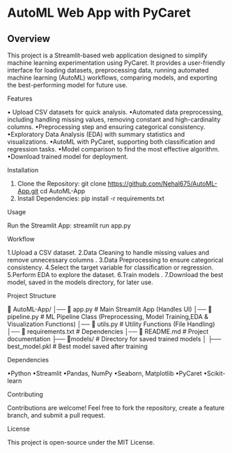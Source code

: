 # AutoML Web App with PyCaret 

## Overview

This project is a Streamlit-based web application designed to simplify machine learning experimentation using PyCaret. It provides a user-friendly interface for loading datasets, preprocessing data, running automated machine learning (AutoML) workflows, comparing models, and exporting the best-performing model for future use.

Features

• Upload CSV datasets for quick analysis.
•Automated data preprocessing, including handling missing values, removing constant and high-cardinality columns.
•Preprocessing step and ensuring categorical consistency.
•Exploratory Data Analysis (EDA) with summary statistics and visualizations.
•AutoML with PyCaret, supporting both classification and regression tasks.
•Model comparison to find the most effective algorithm.
•Download trained model for deployment.


Installation

1. Clone the Repository:
   git clone https://github.com/Nehal675/AutoML-App.git
   cd AutoML-App
2. Install Dependencies:
   pip install -r requirements.txt

Usage

Run the Streamlit App:
   streamlit run app.py

Workflow

1.Upload a CSV dataset.
2.Data Cleaning to handle missing values and remove unnecessary columns .
3.Data Preprocessing to ensure categorical consistency.
4.Select the target variable for classification or regression.
5.Perform EDA to explore the dataset.
6.Train models .
7.Download the best model, saved in the models directory, for later use.

Project Structure

📂 AutoML-App/
│── 📜 app.py                   # Main Streamlit App (Handles UI)
│── 📜 pipeline.py              # ML Pipeline Class (Preprocessing, Model Training,EDA & Visualization Functions)
│── 📜 utils.py                 # Utility Functions (File Handling)
│── 📜 requirements.txt         # Dependencies
│── 📜 README.md                # Project documentation
├── 📜models/              # Directory for saved trained models
│       ├── best_model.pkl   # Best model saved after training

Dependencies

•Python 
•Streamlit
•Pandas, NumPy
•Seaborn, Matplotlib
•PyCaret
•Scikit-learn

Contributing

Contributions are welcome! Feel free to fork the repository, create a feature branch, and submit a pull request.

License

This project is open-source under the MIT License.
